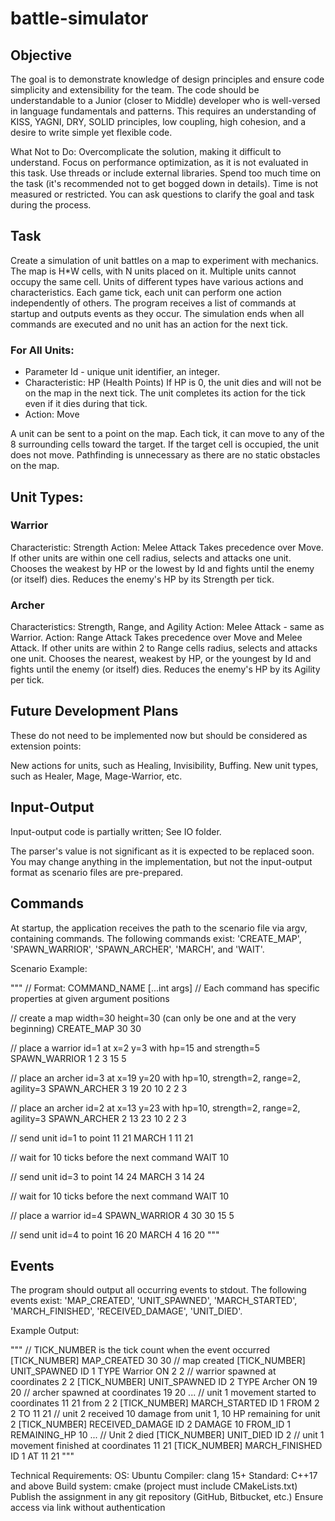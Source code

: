 # battle-simulator

## Objective
The goal is to demonstrate knowledge of design principles and ensure code simplicity and extensibility for the team. The code should be understandable to a Junior (closer to Middle) developer who is well-versed in language fundamentals and patterns. This requires an understanding of KISS, YAGNI, DRY, SOLID principles, low coupling, high cohesion, and a desire to write simple yet flexible code.

What Not to Do:
Overcomplicate the solution, making it difficult to understand.
Focus on performance optimization, as it is not evaluated in this task.
Use threads or include external libraries.
Spend too much time on the task (it's recommended not to get bogged down in details).
Time is not measured or restricted.
You can ask questions to clarify the goal and task during the process.

## Task
Create a simulation of unit battles on a map to experiment with mechanics. The map is H*W cells, with N units placed on it. Multiple units cannot occupy the same cell. Units of different types have various actions and characteristics. Each game tick, each unit can perform one action independently of others. The program receives a list of commands at startup and outputs events as they occur. The simulation ends when all commands are executed and no unit has an action for the next tick.

### For All Units:
* Parameter Id - unique unit identifier, an integer.
* Characteristic: HP (Health Points)
If HP is 0, the unit dies and will not be on the map in the next tick.
The unit completes its action for the tick even if it dies during that tick.
* Action: Move

A unit can be sent to a point on the map.
Each tick, it can move to any of the 8 surrounding cells toward the target.
If the target cell is occupied, the unit does not move.
Pathfinding is unnecessary as there are no static obstacles on the map.

## Unit Types:
### Warrior

Characteristic: Strength
Action: Melee Attack
Takes precedence over Move.
If other units are within one cell radius, selects and attacks one unit.
Chooses the weakest by HP or the lowest by Id and fights until the enemy (or itself) dies.
Reduces the enemy's HP by its Strength per tick.

### Archer

Characteristics: Strength, Range, and Agility
Action: Melee Attack - same as Warrior.
Action: Range Attack
Takes precedence over Move and Melee Attack.
If other units are within 2 to Range cells radius, selects and attacks one unit.
Chooses the nearest, weakest by HP, or the youngest by Id and fights until the enemy (or itself) dies.
Reduces the enemy's HP by its Agility per tick.

## Future Development Plans
These do not need to be implemented now but should be considered as extension points:

New actions for units, such as Healing, Invisibility, Buffing.
New unit types, such as Healer, Mage, Mage-Warrior, etc.

## Input-Output
Input-output code is partially written; See IO folder.

The parser's value is not significant as it is expected to be replaced soon.
You may change anything in the implementation, but not the input-output format as scenario files are pre-prepared.

## Commands
At startup, the application receives the path to the scenario file via argv, containing commands. The following commands exist: 'CREATE_MAP', 'SPAWN_WARRIOR', 'SPAWN_ARCHER', 'MARCH', and 'WAIT'.

Scenario Example:

"""
// Format: COMMAND_NAME [...int args]
// Each command has specific properties at given argument positions

// create a map width=30 height=30 (can only be one and at the very beginning)
CREATE_MAP 30 30

// place a warrior id=1 at x=2 y=3 with hp=15 and strength=5
SPAWN_WARRIOR 1 2 3 15 5

// place an archer id=3 at x=19 y=20 with hp=10, strength=2, range=2, agility=3
SPAWN_ARCHER 3 19 20 10 2 2 3

// place an archer id=2 at x=13 y=23 with hp=10, strength=2, range=2, agility=3
SPAWN_ARCHER 2 13 23 10 2 2 3

// send unit id=1 to point 11 21
MARCH 1 11 21

// wait for 10 ticks before the next command
WAIT 10

// send unit id=3 to point 14 24
MARCH 3 14 24

// wait for 10 ticks before the next command
WAIT 10

// place a warrior id=4
SPAWN_WARRIOR 4 30 30 15 5

// send unit id=4 to point 16 20
MARCH 4 16 20
"""

## Events
The program should output all occurring events to stdout. The following events exist: 'MAP_CREATED', 'UNIT_SPAWNED', 'MARCH_STARTED', 'MARCH_FINISHED', 'RECEIVED_DAMAGE', 'UNIT_DIED'.

Example Output:

"""
// TICK_NUMBER is the tick count when the event occurred
[TICK_NUMBER] MAP_CREATED 30 30 // map created
[TICK_NUMBER] UNIT_SPAWNED ID 1 TYPE Warrior ON 2 2 // warrior spawned at coordinates 2 2
[TICK_NUMBER] UNIT_SPAWNED ID 2 TYPE Archer ON 19 20 // archer spawned at coordinates 19 20 ...
// unit 1 movement started to coordinates 11 21 from 2 2
[TICK_NUMBER] MARCH_STARTED ID 1 FROM 2 2 TO 11 21
// unit 2 received 10 damage from unit 1, 10 HP remaining for unit 2
[TICK_NUMBER] RECEIVED_DAMAGE ID 2 DAMAGE 10 FROM_ID 1 REMAINING_HP 10 ...
// Unit 2 died
[TICK_NUMBER] UNIT_DIED ID 2
// unit 1 movement finished at coordinates 11 21
[TICK_NUMBER] MARCH_FINISHED ID 1 AT 11 21
"""

Technical Requirements:
OS: Ubuntu
Compiler: clang 15+
Standard: C++17 and above
Build system: cmake (project must include CMakeLists.txt)
Publish the assignment in any git repository (GitHub, Bitbucket, etc.)
Ensure access via link without authentication